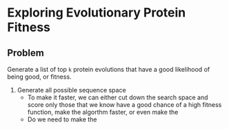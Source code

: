 # Exploring Evolutionary Protein Fitness


## Problem
Generate a list of top `k` protein evolutions that have a good likelihood of being good, or fitness. 

1. Generate all possible sequence space
    * To make it faster, we can either cut down the search space and score only those that we know have a good chance of a high fitness function, make the algorthm faster, or even make the 
    * Do we need to make the 